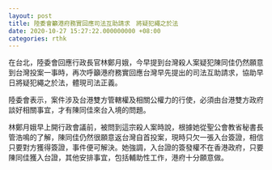 ```yaml
---
layout: post
title: 陸委會籲港府務實回應司法互助請求　將疑犯繩之於法
date: 2020-10-27 15:27:22.000000000 +08:00
categories: rthk
---
```


在台北，陸委會回應行政長官林鄭月娥，今早提到台灣殺人案疑犯陳同佳仍然願意到台灣投案一事時，再次呼籲港府務實回應台灣早先提出的司法互助請求，協助早日將疑犯繩之於法，體現司法正義。

陸委會表示，案件涉及台港雙方管轄權及相關公權力的行使，必須由台港雙方政府談好相關事宜，才有陳同佳來台入境的問題。

林鄭月娥早上開行政會議前，被問到這宗殺人案時說，根據她從聖公會教省秘書長管浩鳴的了解，陳同佳仍然很願意返台灣自首投案，現時只欠一張入台簽證，相信只要對方獲得簽證，事件便可解決。她強調，入台證的簽發權不在香港政府，只要陳同佳獲入台證，其他安排事宜，包括輔助性工作，港府十分願意做。
